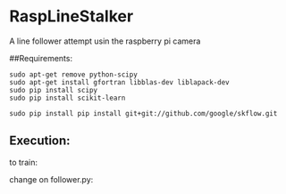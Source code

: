 # RaspLineStalker
A line follower attempt usin the raspberry pi camera


##Requirements:

    sudo apt-get remove python-scipy
    sudo apt-get install gfortran libblas-dev liblapack-dev
    sudo pip install scipy
    sudo pip install scikit-learn
    
    sudo pip install pip install git+git://github.com/google/skflow.git

## Execution:

to train:

change on follower.py:
